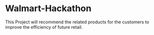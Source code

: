 # Walmart-Hackathon

This Project will recommend the related products for the customers to improve the efficiency of future retail.
